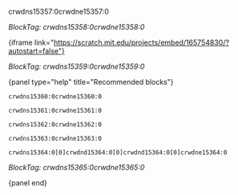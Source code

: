 crwdns15357:0crwdne15357:0

*BlockTag: crwdns15358:0crwdne15358:0*

{iframe link="https://scratch.mit.edu/projects/embed/165754830/?autostart=false"}

*BlockTag: crwdns15359:0crwdne15359:0*

{panel type="help" title="Recommended blocks"}

<pre><code class="scratch:split:random">crwdns15360:0crwdne15360:0
</code></pre>

<pre><code class="scratch:split:random">crwdns15361:0crwdne15361:0
</code></pre>

<pre><code class="scratch:split:random">crwdns15362:0crwdne15362:0
</code></pre>

<pre><code class="scratch:split:random">crwdns15363:0crwdne15363:0
</code></pre>

<pre><code class="scratch:split:random">crwdns15364:0[0]crwdnd15364:0[0]crwdnd15364:0[0]crwdne15364:0
</code></pre>

*BlockTag: crwdns15365:0crwdne15365:0*

{panel end}